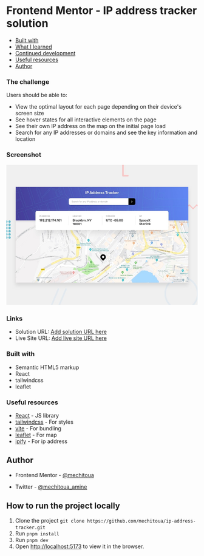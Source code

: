 # Frontend Mentor - IP address tracker solution

- [Built with](#built-with)
- [What I learned](#what-i-learned)
- [Continued development](#continued-development)
- [Useful resources](#useful-resources)
- [Author](#author)

### The challenge

Users should be able to:

- View the optimal layout for each page depending on their device's screen size
- See hover states for all interactive elements on the page
- See their own IP address on the map on the initial page load
- Search for any IP addresses or domains and see the key information and location

### Screenshot

![](./public/desktop-preview.jpg)

### Links

- Solution URL: [Add solution URL here](https://your-solution-url.com)
- Live Site URL: [Add live site URL here](https://your-live-site-url.com)

### Built with

- Semantic HTML5 markup
- React
- tailwindcss
- leaflet

### Useful resources

- [React](https://reactjs.org/) - JS library
- [tailwindcss](https://tailwindcss.com/) - For styles
- [vite](https://vitejs.dev/) - For bundling
- [leaflet](https://leafletjs.com/) - For map
- [ipify](https://geo.ipify.org/) - For ip address

## Author

- Frontend Mentor - [@mechitoua](https://www.frontendmentor.io/profile/mechitoua)

- Twitter - [@mechitoua_amine](https://www.twitter.com/mechitoua_amine)

## How to run the project locally

1. Clone the project `git clone https://github.com/mechitoua/ip-address-tracker.git`
2. Run `pnpm install`
3. Run `pnpm dev`
4. Open [http://localhost:5173](http://localhost:5173) to view it in the browser.

